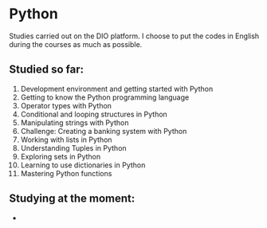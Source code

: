 # Python

Studies carried out on the DIO platform. I choose to put the codes in English during the courses as much as possible.

## Studied so far:

1. Development environment and getting started with Python
1. Getting to know the Python programming language
1. Operator types with Python
1. Conditional and looping structures in Python
1. Manipulating strings with Python
1. Challenge: Creating a banking system with Python
1. Working with lists in Python
1. Understanding Tuples in Python
1. Exploring sets in Python
1. Learning to use dictionaries in Python
1. Mastering Python functions

## Studying at the moment:

- 
